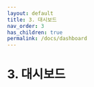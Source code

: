 ```yaml
---
layout: default
title: 3. 대시보드
nav_order: 3
has_children: true
permalink: /docs/dashboard
---
```


# 3. 대시보드
